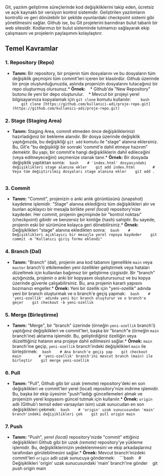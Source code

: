 Git, yazılım geliştirme süreçlerinde kod değişikliklerini takip eden, ücretsiz ve açık kaynaklı bir versiyon kontrol sistemidir. Geliştirilen yazılımların kontrollü ve geri dönülebilir bir şekilde oyunlardaki checkpoint sistemi gibi yönetilmesini sağlar.
Github ise, bu Git projelerini barındıran bulut tabanlı bir web sitesidir. Kodlarımızı bir bulut sisteminde tutmamızı sağlayarak ekip çalışmasını ve projelerin paylaşımını kolaylaştırır.
## Temel Kavramlar

### 1. Repository (Repo)
* **Tanım:** Bir repository, bir projenin tüm dosyalarını ve bu dosyaların tüm değişiklik geçmişini tüm commit'leri içeren bir klasördür. Github üzerinde bir proje oluşturduğunuzda, aslında projenizin dosyalarını tutacağınız bir repo oluşturmuş olursunuz.* **Örnek:**    * Github'da "New Repository" butonu ile yeni bir depo oluşturulur.    * Mevcut bir projeyi yerel bilgisayarınıza kopyalamak için `git clone` komutu kullanılır:        ```bash        git clone [https://github.com/kullanici-adi/proje-repo.git](https://github.com/kullanici-adi/proje-repo.git)        ```
### 2. Stage (Staging Area)
* **Tanım:** Staging Area, commit etmeden önce değişikliklerinizi hazırladığınız bir bekleme alanıdır. Bir dosya üzerinde değişiklik yaptığınızda, bu değişikliği `git add` komutu ile "stage" alanına eklersiniz. Bu, Git'e "bu değişikliği bir sonraki 'commit'e dahil etmeye hazırım" demektir. Bu yapı, bir commit'e hangi değişikliklerin dahil edileceğini (veya edilmeyeceğini) seçmenize olanak tanır.* **Örnek:** Bir dosyada değişiklik yaptıktan sonra:    ```bash    # 'index.html' dosyasındaki değişiklikleri stage alanına ekler    git add index.html        # Veya tüm değiştirilmiş dosyaları stage alanına ekler    git add .    ```
### 3. Commit
* **Tanım:** "Commit", projenizin o anki anlık görüntüsünü (snapshot) kaydetme işlemidir. "Stage" alanına eklediğiniz tüm değişiklikleri alır ve bunları açıklayıcı bir mesajla birlikte *yerel (local)* repository'nize kaydeder. Her commit, projenin geçmişinde bir "kontrol noktası" (checkpoint) gibidir ve benzersiz bir kimliğe (hash) sahiptir. Bu sayede, projenin eski bir sürümüne kolayca geri dönebilirsiniz.* **Örnek:** Değişiklikleri "stage" alanına ekledikten sonra:    ```bash    # Değişiklikleri açıklayıcı bir mesajla yerel repoya kaydeder    git commit -m "Kullanıcı giriş formu eklendi"    ```
### 4. Branch (Dal)
* **Tanım:** "Branch" (dal), projenin ana kod tabanını (genellikle `main` veya `master` branch'i) etkilemeden yeni özellikler geliştirmek veya hataları düzeltmek için kullanılan bağımsız bir geliştirme çizgisidir. Bir "branch" açtığınızda, projenin o anki bir kopyasını oluşturursunuz ve bu kopya üzerinde güvenle çalışabilirsiniz. Bu, ana projenin kararlı yapısını bozmanızı engeller.* **Örnek:** Yeni bir özellik için "yeni-ozellik" adında yeni bir branch oluşturmak ve o branch'e geçiş yapmak:    ```bash    # 'yeni-ozellik' adında yeni bir branch oluşturur ve o branch'e geçer    git checkout -b yeni-ozellik    ```
### 5. Merge (Birleştirme)
* **Tanım:** "Merge", bir "branch" üzerinde (örneğin `yeni-ozellik` branch'i) yaptığınız değişiklikleri ve commit'leri, başka bir "branch"e (örneğin `main` branch'ine) aktarma işlemidir. Bu, geliştirdiğiniz özelliğin veya düzelttiğiniz hatanın ana projeye dahil edilmesini sağlar.* **Örnek:** `main` branch'ine geçip, `yeni-ozellik` branch'indeki değişiklikleri `main` ile birleştirmek:    ```bash    # Ana branch'e geçiş yap    git checkout main        # 'yeni-ozellik' branch'ini mevcut branch (main) ile birleştir    git merge yeni-ozellik    ```
### 6. Pull
* **Tanım:** "Pull", Github gibi bir uzak (remote) repository'deki en son değişiklikleri ve commit'leri yerel (local) repository'nize indirme işlemidir. Bu, başka bir ekip üyesinin "push"ladığı güncellemeleri almak ve projenizin yerel kopyasını güncel tutmak için kullanılır.* **Örnek:** `origin` adlı (Github'ı temsil eden varsayılan isim) uzak sunucudan en son değişiklikleri çekmek:    ```bash    # 'origin' uzak sunucusundan 'main' branch'indeki değişiklikleri çek    git pull origin main    ```
### 7. Push
* **Tanım:** "Push", *yerel (local)* repository'nizde "commit" ettiğiniz değişiklikleri Github gibi bir *uzak (remote)* repository'ye yükleme işlemidir. Bu, değişikliklerinizin yedeklenmesini ve ekip arkadaşlarınız tarafından görülebilmesini sağlar.* **Örnek:** Mevcut branch'inizdeki commit'leri `origin` adlı uzak sunucuya göndermek:    ```bash    # Değişiklikleri 'origin' uzak sunucusundaki 'main' branch'ine gönder    git push origin main